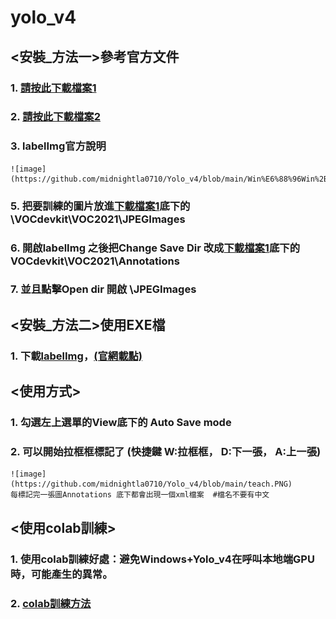 # yolo_v4


## <安裝_方法一>參考官方文件
### 1. [請按此下載檔案1](https://github.com/midnightla0710/Yolo_v4/blob/main/train.rar)
### 2. [請按此下載檔案2](https://github.com/tzutalin/labelImg)
### 3. labelImg官方說明
    ![image](https://github.com/midnightla0710/Yolo_v4/blob/main/Win%E6%88%96Win%2BAnaconda.png)
### 5. 把要訓練的圖片放進[下載檔案1](https://github.com/midnightla0710/Yolo_v4/blob/main/train.rar)底下的\VOCdevkit\VOC2021\JPEGImages
### 6. 開啟labelImg 之後把Change Save Dir 改成[下載檔案1](https://github.com/a13140120a/yolo_v4/blob/main/train.rar)底下的VOCdevkit\VOC2021\Annotations
### 7. 並且點擊Open dir 開啟 \JPEGImages


## <安裝_方法二>使用EXE檔
### 1. 下載[labelImg](https://github.com/midnightla0710/Yolo_v4/blob/main/windows_v1.8.1.rar)，[(官網載點)](https://tzutalin.github.io/labelImg/)


## <使用方式>
### 1. 勾選左上選單的View底下的 Auto Save mode
### 2. 可以開始拉框框標記了 (快捷鍵 W:拉框框， D:下一張， A:上一張)
    ![image](https://github.com/midnightla0710/Yolo_v4/blob/main/teach.PNG)
    每標記完一張圖Annotations 底下都會出現一個xml檔案  #檔名不要有中文


## <使用colab訓練>
### 1.  使用colab訓練好處：避免Windows+Yolo_v4在呼叫本地端GPU時，可能產生的異常。
### 2.  [colab訓練方法](https://github.com/midnightla0710/Yolo_v4/blob/main/colab_yolov4.ipynb)

